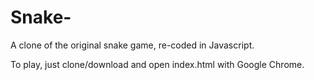 # Snake-
A clone of the original snake game, re-coded in Javascript.

To play, just clone/download and open index.html with Google Chrome.
